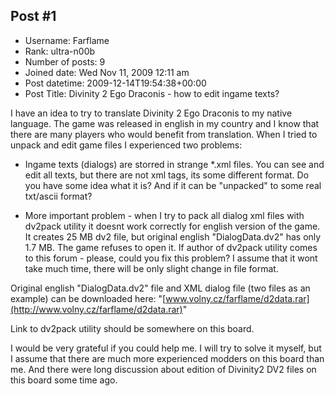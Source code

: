 ## Post #1
- Username: Farflame
- Rank: ultra-n00b
- Number of posts: 9
- Joined date: Wed Nov 11, 2009 12:11 am
- Post datetime: 2009-12-14T19:54:38+00:00
- Post Title: Divinity 2 Ego Draconis - how to edit ingame texts?

I have an idea to try to translate Divinity 2 Ego Draconis to my native language. The game was released in english in my country and I know that there are many players who would benefit from translation. When I tried to unpack and edit game files I experienced two problems:

- Ingame texts (dialogs) are storred in strange *.xml files. You can see and edit all texts, but there are not xml tags, its some different format. Do you have some idea what it is? And if it can be "unpacked" to some real txt/ascii format?

- More important problem - when I try to pack all dialog xml files with dv2pack utility it doesnt work correctly for english version of the game. It creates 25 MB dv2 file, but original english "DialogData.dv2" has only 1.7 MB. The game refuses to open it. If author of dv2pack utility comes to this forum - please, could you fix this problem? I assume that it wont take much time, there will be only slight change in file format.

Original english "DialogData.dv2" file and XML dialog file (two files as an example) can be downloaded here:
"[www.volny.cz/farflame/d2data.rar](http://www.volny.cz/farflame/d2data.rar)"

Link to dv2pack utility should be somewhere on this board.


I would be very grateful if you could help me. I will try to solve it myself, but I assume that there are much more experienced modders on this board than me. And there were long discussion about edition of Divinity2 DV2 files on this board some time ago.
